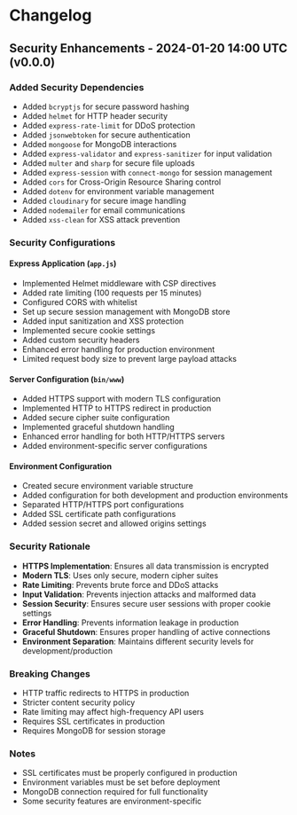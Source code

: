 # Changelog

## Security Enhancements - 2024-01-20 14:00 UTC (v0.0.0)

### Added Security Dependencies
- Added `bcryptjs` for secure password hashing
- Added `helmet` for HTTP header security
- Added `express-rate-limit` for DDoS protection
- Added `jsonwebtoken` for secure authentication
- Added `mongoose` for MongoDB interactions
- Added `express-validator` and `express-sanitizer` for input validation
- Added `multer` and `sharp` for secure file uploads
- Added `express-session` with `connect-mongo` for session management
- Added `cors` for Cross-Origin Resource Sharing control
- Added `dotenv` for environment variable management
- Added `cloudinary` for secure image handling
- Added `nodemailer` for email communications
- Added `xss-clean` for XSS attack prevention

### Security Configurations
#### Express Application (`app.js`)
- Implemented Helmet middleware with CSP directives
- Added rate limiting (100 requests per 15 minutes)
- Configured CORS with whitelist
- Set up secure session management with MongoDB store
- Added input sanitization and XSS protection
- Implemented secure cookie settings
- Added custom security headers
- Enhanced error handling for production environment
- Limited request body size to prevent large payload attacks

#### Server Configuration (`bin/www`)
- Added HTTPS support with modern TLS configuration
- Implemented HTTP to HTTPS redirect in production
- Added secure cipher suite configuration
- Implemented graceful shutdown handling
- Enhanced error handling for both HTTP/HTTPS servers
- Added environment-specific server configurations

#### Environment Configuration
- Created secure environment variable structure
- Added configuration for both development and production environments
- Separated HTTP/HTTPS port configurations
- Added SSL certificate path configurations
- Added session secret and allowed origins settings

### Security Rationale
- **HTTPS Implementation**: Ensures all data transmission is encrypted
- **Modern TLS**: Uses only secure, modern cipher suites
- **Rate Limiting**: Prevents brute force and DDoS attacks
- **Input Validation**: Prevents injection attacks and malformed data
- **Session Security**: Ensures secure user sessions with proper cookie settings
- **Error Handling**: Prevents information leakage in production
- **Graceful Shutdown**: Ensures proper handling of active connections
- **Environment Separation**: Maintains different security levels for development/production

### Breaking Changes
- HTTP traffic redirects to HTTPS in production
- Stricter content security policy
- Rate limiting may affect high-frequency API users
- Requires SSL certificates in production
- Requires MongoDB for session storage

### Notes
- SSL certificates must be properly configured in production
- Environment variables must be set before deployment
- MongoDB connection required for full functionality
- Some security features are environment-specific
